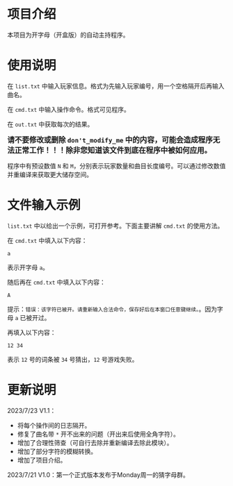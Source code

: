 # 项目介绍

本项目为开字母（开盒版）的自动主持程序。

# 使用说明

在 `list.txt` 中输入玩家信息。格式为先输入玩家编号，用一个空格隔开后再输入曲名。

在 `cmd.txt` 中输入操作命令。格式可见程序。

在 `out.txt` 中获取每次的结果。

**<big>请不要修改或删除 `don't_modify_me` 中的内容，可能会造成程序无法正常工作！！！除非您知道该文件到底在程序中被如何应用。</big>**

程序中有预设数值 `N` 和 `M`，分别表示玩家数量和曲目长度编号。可以通过修改数值并重编译来获取更大储存空间。

# 文件输入示例

`list.txt` 中以给出一个示例，可打开参考。下面主要讲解 `cmd.txt` 的使用方法。

在 `cmd.txt` 中填入以下内容：

```
a
```

表示开字母 `a`。

随后再在 `cmd.txt` 中填入以下内容：

```
A
```

提示：`错误：该字符已被开。请重新输入合法命令，保存好后在本窗口任意键继续。`。因为字母 `a` 已被开过。

再填入以下内容：

```
12 34
```

表示 `12` 号的词条被 `34` 号猜出，`12` 号游戏失败。

# 更新说明

2023/7/23 V1.1：

* 将每个操作间的日志隔开。
* 修复了曲名带 `*` 开不出来的问题（开出来后使用全角字符）。
* 增加了合理性筛查（可自行去除并重新编译去除此模块）。
* 增加了部分字符的模糊转换。
* 增加了项目介绍。

2023/7/21 V1.0：第一个正式版本发布于Monday周一的猜字母群。

